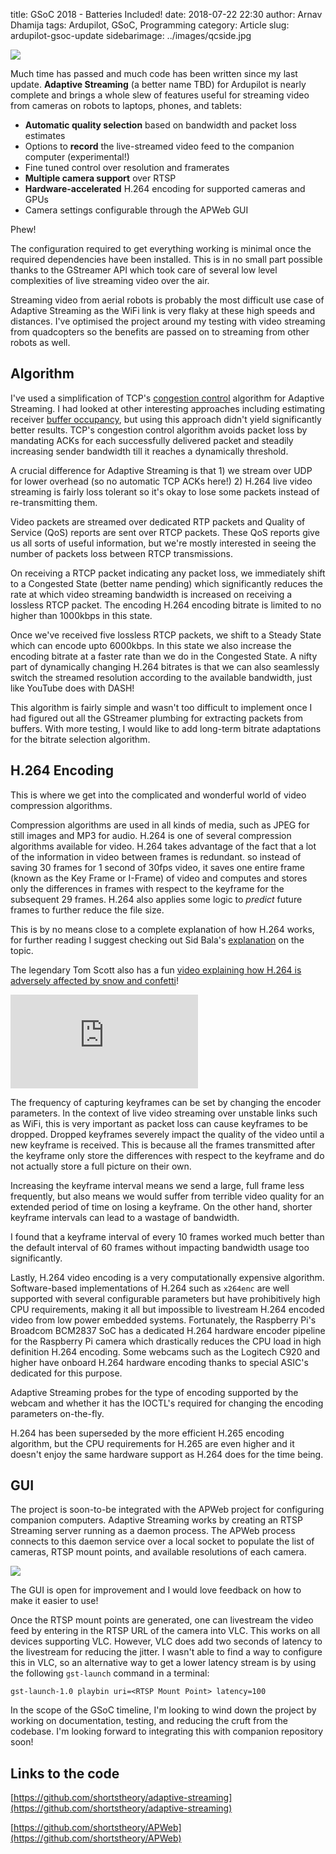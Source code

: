 title: GSoC 2018 - Batteries Included!
date: 2018-07-22 22:30
author: Arnav Dhamija
tags: Ardupilot, GSoC, Programming
category: Article
slug: ardupilot-gsoc-update
sidebarimage: ../images/qcside.jpg

![]({filename}/images/qcopter-stock.jpg)

Much time has passed and much code has been written since my last update. **Adaptive Streaming** (a better name TBD) for Ardupilot is nearly complete and brings a whole slew of features useful for streaming video from cameras on robots to laptops, phones, and tablets:

* **Automatic quality selection** based on bandwidth and packet loss estimates
* Options to **record** the live-streamed video feed to the companion computer (experimental!)
* Fine tuned control over resolution and framerates
* **Multiple camera support** over RTSP
* **Hardware-accelerated** H.264 encoding for supported cameras and GPUs
* Camera settings configurable through the APWeb GUI

Phew!

The configuration required to get everything working is minimal once the required dependencies have been installed. This is in no small part possible thanks to the GStreamer API which took care of several low level complexities of live streaming video over the air.

Streaming video from aerial robots is probably the most difficult use case of Adaptive Streaming as the WiFi link is very flaky at these high speeds and distances. I've optimised the project around my testing with video streaming from quadcopters so the benefits are passed on to streaming from other robots as well.

## Algorithm

I've used a simplification of TCP's [congestion control](https://en.wikipedia.org/wiki/TCP_congestion_control) algorithm for Adaptive Streaming. I had looked at other interesting approaches including estimating receiver [buffer occupancy](https://www.researchgate.net/publication/280738389_An_Analysis_of_TCP-Tolerant_Real-Time_Multimedia_Distribution_in_Heterogeneous_Networks?_sg=pcxT2q90osdkY06gupLQqwssRN0DZrsL3zP2oyqKVIjTML5RhEIWWX5S3-N4KbDRVqHbTc3i2VNzBBpVuQ72t9iSWyT10_8i6w), but using this approach didn't yield significantly better results. TCP's congestion control algorithm avoids packet loss by mandating ACKs for each successfully delivered packet and steadily increasing sender bandwidth till it reaches a dynamically threshold.

A crucial difference for Adaptive Streaming is that 1) we stream over UDP for lower overhead (so no automatic TCP ACKs here!) 2) H.264 live video streaming is fairly loss tolerant so it's okay to lose some packets instead of re-transmitting them. 

Video packets are streamed over dedicated RTP packets and Quality of Service (QoS) reports are sent over RTCP packets. These QoS reports give us all sorts of useful information, but we're mostly interested in seeing the number of packets loss between RTCP transmissions.

On receiving a RTCP packet indicating any packet loss, we immediately shift to a Congested State (better name pending) which significantly reduces the rate at which video streaming bandwidth is increased on receiving a lossless RTCP packet. The encoding H.264 encoding bitrate is limited to no higher than 1000kbps in this state. 

Once we've received five lossless RTCP packets, we shift to a Steady State which can encode upto 6000kbps. In this state we also increase the encoding bitrate at a faster rate than we do in the Congested State. A nifty part of dynamically changing H.264 bitrates is that we can also seamlessly switch the streamed resolution according to the available bandwidth, just like YouTube does with DASH!

This algorithm is fairly simple and wasn't too difficult to implement once I had figured out all the GStreamer plumbing for extracting packets from buffers. With more testing, I would like to add long-term bitrate adaptations for the bitrate selection algorithm.

## H.264 Encoding

This is where we get into the complicated and wonderful world of video compression algorithms.

Compression algorithms are used in all kinds of media, such as JPEG for still images and MP3 for audio. H.264 is one of several compression algorithms available for video. H.264 takes advantage of the fact that a lot of the information in video between frames is redundant. so instead of saving 30 frames for 1 second of 30fps video, it saves one entire frame (known as the Key Frame or I-Frame) of video and computes and stores only the differences in frames with respect to the keyframe for the subsequent 29 frames. H.264 also applies some logic to _predict_ future frames to further reduce the file size. 

This is by no means close to a complete explanation of how H.264 works, for further reading I suggest checking out Sid Bala's [explanation](https://sidbala.com/h-264-is-magic/) on the topic.

The legendary Tom Scott also has a fun [video explaining how H.264 is adversely affected by snow and confetti](https://www.youtube.com/watch?v=r6Rp-uo6HmI)!

<div class="youtube youtube-16x9">
<iframe src="https://www.youtube.com/embed/r6Rp-uo6HmI" allowfullscreen seamless frameBorder="0"></iframe>
</div>

The frequency of capturing keyframes can be set by changing the encoder parameters. In the context of live video streaming over unstable links such as WiFi, this is very important as packet loss can cause keyframes to be dropped. Dropped keyframes severely impact the quality of the video until a new keyframe is received. This is because all the frames transmitted after the keyframe only store the differences with respect to the keyframe and do not actually store a full picture on their own.

Increasing the keyframe interval means we send a large, full frame less frequently, but also means we would suffer from terrible video quality for an extended period of time on losing a keyframe. On the other hand, shorter keyframe intervals can lead to a wastage of bandwidth.

I found that a keyframe interval of every 10 frames worked much better than the default interval of 60 frames without impacting bandwidth usage too significantly.

Lastly, H.264 video encoding is a very computationally expensive algorithm. Software-based implementations of H.264 such as ```x264enc``` are well supported with several configurable parameters but have prohibitively high CPU requirements, making it all but impossible to livestream H.264 encoded video from low power embedded systems. Fortunately, the Raspberry Pi's Broadcom BCM2837 SoC has a dedicated H.264 hardware encoder pipeline for the Raspberry Pi camera which drastically reduces the CPU load in high definition H.264 encoding. Some webcams such as the Logitech C920 and higher have onboard H.264 hardware encoding thanks to special ASIC's dedicated for this purpose.

Adaptive Streaming probes for the type of encoding supported by the webcam and whether it has the IOCTL's required for changing the encoding parameters on-the-fly.

H.264 has been superseded by the more efficient H.265 encoding algorithm, but the CPU requirements for H.265 are even higher and it doesn't enjoy the same hardware support as H.264 does for the time being.

## GUI

The project is soon-to-be integrated with the APWeb project for configuring companion computers. Adaptive Streaming works by creating an RTSP Streaming server running as a daemon process. The APWeb process connects to this daemon service over a local socket to populate the list of cameras, RTSP mount points, and available resolutions of each camera.

![]({filename}/images/apweb-screenshot.png)

The GUI is open for improvement and I would love feedback on how to make it easier to use!

Once the RTSP mount points are generated, one can livestream the video feed by entering in the RTSP URL of the camera into VLC. This works on all devices supporting VLC. However, VLC does add two seconds of latency to the livestream for reducing the jitter. I wasn't able to find a way to configure this in VLC, so an alternative way to get a lower latency stream is by using the following ```gst-launch``` command in a terminal:

```gst-launch-1.0 playbin uri=<RTSP Mount Point> latency=100```

In the scope of the GSoC timeline, I'm looking to wind down the project by working on documentation, testing, and reducing the cruft from the codebase. I'm looking forward to integrating this with companion repository soon!

## Links to the code

[https://github.com/shortstheory/adaptive-streaming](https://github.com/shortstheory/adaptive-streaming)

[https://github.com/shortstheory/APWeb](https://github.com/shortstheory/APWeb)